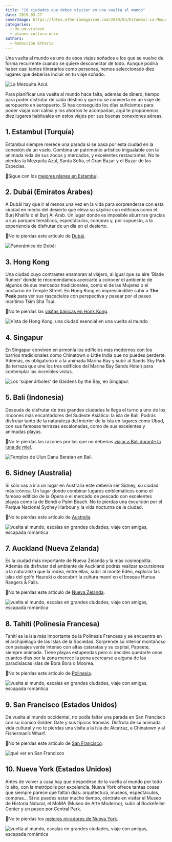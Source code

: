 ```yaml
---
title: "10 ciudades que debes visitar en una vuelta al mundo"
date: 2019-03-27
coverImage: https://fotos.etheriamagazine.com/2019/03/Estambul-La-Mequita-Azul.jpg
categories: 
  - de-un-vistazo
  - planes-cultura-ocio
authors: 
  - Redacción Etheria
---
```


Una vuelta al mundo es uno de esos viajes soñados a los que se vuelve de forma 
recurrente cuando se quiere desconectar de todo. Aunque podría haber casi tantos 
itinerarios como personas, hemos seleccionado diez lugares que deberías incluir en tu 
viaje soñado. 

![La Mezquita Azul.](https://fotos.etheriamagazine.com/2019/03/Estambul-La-Mequita-Azul.jpg "La Mezquita Azul. © Adli Wahid.")

Para planificar una vuelta al mundo hace falta, además de dinero, tiempo para poder 
disfrutar de cada destino y que no se convierta en un viaje de aeropuerto en aeropuerto. 
Si has conseguido los días suficientes para poder viajar con calma y los ahorros te 
acompañan, aquí te proponemos diez lugares habituales en estos viajes por sus buenas 
conexiones aéreas. 

## 1\. Estambul (Turquía)

Estambul siempre merece una parada si se pasa por esta ciudad en la conexión de un 
vuelo. Combina un patrimonio artístico inigualable con la animada vida de sus zocos y 
mercados, y excelentes restaurantes. No te pierdas la Mezquita Azul, Santa Sofía, el 
Gran Bazar y el Bazar de las Especias. 

📍Sigue con los [mejores planes en 
Estambu](https://etheriamagazine.com/2018/05/03/fin-de-semana-romantico-en-estambul/)l. 

## 2\. Dubái (Emiratos Árabes)

A Dubái hay que ir al menos una vez en la vida para sorprenderse con esta ciudad en 
medio del desierto que eleva su _skyline_ con edificios como el Burj Khalifa o el Burj 
Al Arab. Un lugar donde es imposible aburrirse gracias a sus parques temáticos, 
espectáculos, compras y, por supuesto, a la experiencia de disfrutar de un día en el 
desierto. 

📍No te pierdas este artículo de [Dubái](https://etheriamagazine.com/2019/05/31/como-aprovechar-una-escala-en-dubai/). 

![Panorámica de Dubái](https://fotos.etheriamagazine.com/2019/03/Dubai.jpg "Dubái. ©Jeshoots.com.")

## 3\. Hong Kong

Una ciudad cuyo contrastes enamoran al viajero, al igual que su aire 'Blade Runner' 
donde te recomendamos acercarte a conocer el ambiente de algunos de sus mercados 
tradicionales, como el de las Mujeres o el nocturno de Temple Street. En Hong Kong es 
imprescindible subir a **The Peak** para ver sus rascacielos con perspectiva y pasear 
por el paseo marítimo Tsim Sha Tsui. 

📍No te pierdas las [visitas básicas en Honk 
Kong](https://etheriamagazine.com/2019/09/06/que-ver-hacer-dos-dias-en-hong-kong/). 

![Vista de Hong Kong, una ciudad esencial en una vuelta al mundo](https://fotos.etheriamagazine.com/2019/03/hong-kong.jpg "Vista de Hong Kong desde The Peak. © Pauline Mae de Leon.")

## 4\. Singapur

En Singapur conviven en armonía los edificios más modernos con los barrios tradicionales 
como Chinatown o Little India que no puedes perderte. Además, es obligatorio ir a la 
animada Marina Bay y subir al Sands Sky Park (la terraza que une los tres edificios del 
Marina Bay Sands Hotel) para contemplar las increíbles vistas. 

![Los 'súper árboles' de Gardens by the Bay, en Singapur.](https://fotos.etheriamagazine.com/2019/03/Singapur-Super-Tree-Grove-at-Gardens-by-the-Bay.jpg "Los 'súper árboles' de Gardens by the Bay, en Singapur. © Coleen Rivas.")

## 5\. Bali (Indonesia)

Después de disfrutar de tres grandes ciudades le llega el turno a uno de los rincones 
más encantadores del Sudeste Asiático: la isla de Bali. Podrás disfrutar tanto de la 
naturaleza del interior de la isla en lugares como Ubud, con sus famosas terrazas 
escalonadas, como de sus excelentes y animadas playas. 

📍No te pierdas las razones por las que no deberías [viajar a Bali durante la luna de 
miel](https://etheriamagazine.com/2019/07/23/luna-miel-bali-maldicion-ruptura/). 

![Templos de Ulun Danu Beratan en Bali.](https://fotos.etheriamagazine.com/2019/03/Bali-Ulun-Danu-Beratan-temple.jpg "Templos de Ulun Danu Beratan en Bali. © Sebastian Pena.")

## 6\. Sidney (Australia)

Si sólo vas a ir a un lugar en Australia este debería ser Sidney, su ciudad más icónica. 
Un lugar donde combinar lugares emblemáticos como el famoso edificio de la Ópera o el 
mercado de pescado con excelentes playas como la de Bondi o Palm Beach. No te pierdas 
una excursión por el Parque Nacional Sydney Harbour y la vida nocturna de la ciudad. 

📍No te pierdas este artículo de [Australia](https://etheriamagazine.com/2019/03/07/revista-viajes-que-ver-australia/). 

![vuelta al mundo, escalas en grandes ciudades, viaje con amigas, escapada romántica](https://fotos.etheriamagazine.com/2019/03/Sidney-opera.jpg "Edificio de la Opera en Sidney. © Keith Zhu.")

## 7\. Auckland (Nueva Zelanda)

Es la ciudad más importante de Nueva Zelanda y la más cosmopolita. Además de disfrutar 
del ambiente de Auckland podrás realizar excursiones a la naturaleza que la rodea, entre 
ellas, subir al monte Edén, explorar las islas del golfo Hauraki o descubrir la cultura 
maorí en el bosque Hunua Rangers & Falls. 

📍No te pierdas este artículo de [Nueva 
Zelanda](https://etheriamagazine.com/2018/08/21/nueva-zelanda-en-autocaravana/). 

![vuelta al mundo, escalas en grandes ciudades, viaje con amigas, escapada romántica](https://fotos.etheriamagazine.com/2019/03/auckland.jpg "Auckland. © Henry-McIntosh.")

## 8\. Tahití (Polinesia Francesa)

Tahití es la isla más importante de la Polinesia Francesa y se encuentra en el 
archipiélago de las Islas de la Sociedad. Sorprende su interior montañoso con paisajes 
verde intenso con altas cataratas y su capital, Papeete, siempre animada. Tiene playas 
estupendas pero si decides quedarte unos cuantos días por la zona merece la pena 
acercarse a alguna de las paradisíacas islas de Bora Bora o Moorea. 

📍No te pierdas este artículo de [Polinesia](https://etheriamagazine.com/2019/01/08/la-perla-negra-de-polinesia/). 

![vuelta al mundo, escalas en grandes ciudades, viaje con amigas, escapada romántica](https://fotos.etheriamagazine.com/2019/03/bora-bora.jpg "Hotel en Bora Bora.")

## 9\. San Francisco (Estados Unidos)

De vuelta al mundo occidental, no podía faltar una parada en San Francisco con su 
icónico Golden Gate y sus típicos tranvías. Disfruta de su animada vida cultural y no te 
pierdas una visita a la isla de Alcatraz, a Chinatown y al Fisherman’s Wharf. 

📍No te pierdas este artículo de [San 
Francisco](https://etheriamagazine.com/2021/04/09/10-visitas-imprescindibles-en-san-francisco/). 

![qué ver en San Francisco](https://fotos.etheriamagazine.com/2018/07/viaje-san-francisco-Golden-Gate-Bridge.jpg "Golden Gate visto desde Baker Beach (Presidio). ©SFTravel Association")

## 10\. Nueva York (Estados Unidos)

Antes de volver a casa hay que despedirse de la vuelta al mundo por todo lo alto, con la 
metrópolis por excelencia. Nueva York ofrece tantas cosas que siempre parece que faltan 
días: arquitectura, museos, espectáculos, compras… Si no puedes estar mucho tiempo, 
céntrate en visitar el Museo de Historia Natural, el MoMA (Museo de Arte Moderno), subir 
al Rockefeller Center y un paseo por Central Park. 

📍No te pierdas los [mejores miradores de Nueva 
York](https://etheriamagazine.com/2020/02/24/los-mejores-miradores-de-nueva-york-gratis-de-pago/). 

![vuelta al mundo, escalas en grandes ciudades, viaje con amigas, escapada romántica](https://fotos.etheriamagazine.com/2018/05/Nueva-York-puente-de-Brooklin.jpg "Golden Gate en Nueva York.")
